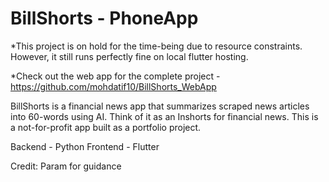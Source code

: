 # BillShorts - PhoneApp

*This project is on hold for the time-being due to resource constraints. However, it still runs perfectly fine on local flutter hosting.

*Check out the web app for the complete project - https://github.com/mohdatif10/BillShorts_WebApp

BillShorts is a financial news app that summarizes scraped news articles into 60-words using AI. Think of it as an Inshorts for financial news. This is a not-for-profit app built as a portfolio project. 

Backend - Python 
Frontend - Flutter

Credit: Param for guidance
